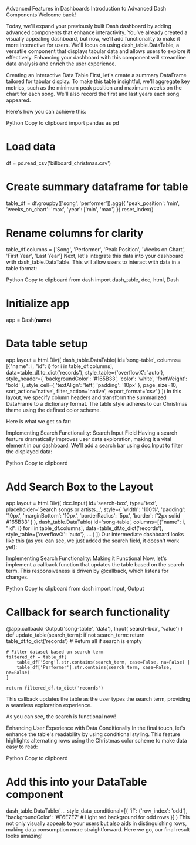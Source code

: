 Advanced Features in Dashboards
Introduction to Advanced Dash Components
Welcome back!

Today, we'll expand your previously built Dash dashboard by adding advanced components that enhance interactivity. You've already created a visually appealing dashboard, but now, we'll add functionality to make it more interactive for users. We'll focus on using dash_table.DataTable, a versatile component that displays tabular data and allows users to explore it effectively. Enhancing your dashboard with this component will streamline data analysis and enrich the user experience.

Creating an Interactive Data Table
First, let's create a summary DataFrame tailored for tabular display. To make this table insightful, we'll aggregate key metrics, such as the minimum peak position and maximum weeks on the chart for each song. We'll also record the first and last years each song appeared.

Here's how you can achieve this:

Python
Copy to clipboard
import pandas as pd

# Load data
df = pd.read_csv('billboard_christmas.csv')

# Create summary dataframe for table
table_df = df.groupby(['song', 'performer']).agg({
    'peak_position': 'min',
    'weeks_on_chart': 'max',
    'year': ['min', 'max']
}).reset_index()

# Rename columns for clarity
table_df.columns = ['Song', 'Performer', 'Peak Position', 'Weeks on Chart', 'First Year', 'Last Year']
Next, let's integrate this data into your dashboard with dash_table.DataTable. This will allow users to interact with data in a table format:

Python
Copy to clipboard
from dash import dash_table, dcc, html, Dash

# Initialize app
app = Dash(__name__)

# Data table setup
app.layout = html.Div([
    dash_table.DataTable(
        id='song-table',
        columns=[{"name": i, "id": i} for i in table_df.columns],
        data=table_df.to_dict('records'),
        style_table={'overflowX': 'auto'},
        style_header={
            'backgroundColor': '#165B33',
            'color': 'white',
            'fontWeight': 'bold'
        },
        style_cell={
            'textAlign': 'left',
            'padding': '10px'
        },
        page_size=10,
        sort_action='native',
        filter_action='native',
        export_format='csv'
    )
])
In this layout, we specify column headers and transform the summarized DataFrame to a dictionary format. The table style adheres to our Christmas theme using the defined color scheme.

Here is what we get so far:



Implementing Search Functionality: Search Input Field
Having a search feature dramatically improves user data exploration, making it a vital element in our dashboard. We'll add a search bar using dcc.Input to filter the displayed data:

Python
Copy to clipboard
# Add Search Box to the Layout
app.layout = html.Div([
    dcc.Input(
        id='search-box',
        type='text',
        placeholder='Search songs or artists...',
        style={
            'width': '100%',
            'padding': '10px',
            'marginBottom': '10px',
            'borderRadius': '5px',
            'border': f'2px solid #165B33'
        }
    ),
    dash_table.DataTable(
        id='song-table',
        columns=[{"name": i, "id": i} for i in table_df.columns],
        data=table_df.to_dict('records'),
        style_table={'overflowX': 'auto'},
        ...
    )
])
Our intermediate dashboard looks like this (as you can see, we just added the search field, it doesn't work yet):



Implementing Search Functionality: Making it Functional
Now, let's implement a callback function that updates the table based on the search term. This responsiveness is driven by @callback, which listens for changes.

Python
Copy to clipboard
from dash import Input, Output

# Callback for search functionality
@app.callback(
    Output('song-table', 'data'),
    Input('search-box', 'value')
)
def update_table(search_term):
    if not search_term:
        return table_df.to_dict('records')  # Return all if search is empty

    # Filter dataset based on search term
    filtered_df = table_df[
        table_df['Song'].str.contains(search_term, case=False, na=False) |
        table_df['Performer'].str.contains(search_term, case=False, na=False)
    ]

    return filtered_df.to_dict('records')
This callback updates the table as the user types the search term, providing a seamless exploration experience.

As you can see, the search is functional now!



Enhancing User Experience with Data Conditionally
In the final touch, let's enhance the table's readability by using conditional styling. This feature highlights alternating rows using the Christmas color scheme to make data easy to read:

Python
Copy to clipboard
# Add this into your DataTable component
dash_table.DataTable(
    ...
    style_data_conditional=[{
        'if': {'row_index': 'odd'},
        'backgroundColor': '#F6E7E7'  # Light red background for odd rows
    }]
)
This not only visually appeals to your users but also aids in distinguishing rows, making data consumption more straightforward. Here we go, our final result looks amazing!



